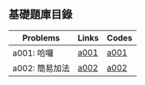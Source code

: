 ## 基礎題庫目錄

|Problems|Links|Codes|
|-|-|-|
|a001: 哈囉|[a001](Contents/a001/a001.md)|[a001](Contents/a001/a001.c)|
|a002: 簡易加法|[a002](Contents/a002/a002.md)|[a002](Contents/a002/a002.c)|
